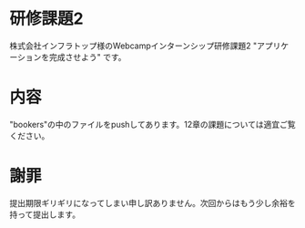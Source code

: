 # 研修課題2
株式会社インフラトップ様のWebcampインターンシップ研修課題2 "アプリケーションを完成させよう" です。

# 内容
"bookers"の中のファイルをpushしてあります。12章の課題については適宜ご覧ください。

# 謝罪
提出期限ギリギリになってしまい申し訳ありません。次回からはもう少し余裕を持って提出します。
